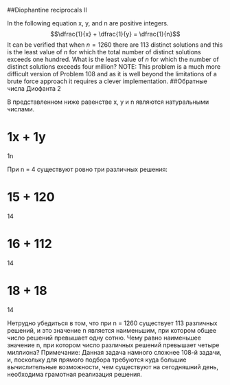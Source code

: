 ##Diophantine reciprocals II

In the following equation x, y, and n are positive integers.
$$\dfrac{1}{x} + \dfrac{1}{y} = \dfrac{1}{n}$$
It can be verified that when $n = 1260$ there are 113 distinct solutions and this is the least value of $n$ for which the total number of distinct solutions exceeds one hundred.
What is the least value of $n$ for which the number of distinct solutions exceeds four million?
NOTE: This problem is a much more difficult version of Problem 108 and as it is well beyond the limitations of a brute force approach it requires a clever implementation.
##Обратные числа Диофанта 2

В представленном ниже равенстве x, y и n являются натуральными числами.



1x
 + 
1y
 = 
1n



При n = 4 существуют ровно три различных решения:



15
 + 
120
 = 
14


16
 + 
112
 = 
14


18
 + 
18
 = 
14



Нетрудно убедиться в том, что при n = 1260 существует 113 различных решений, и это значение n является наименьшим, при котором общее число решений превышает одну сотню.
Чему равно наименьшее значение n, при котором число различных решений превышает четыре миллиона?
Примечание: Данная задача намного сложнее 108-й задачи, и, поскольку для прямого подбора требуются куда большие вычислительные возможности, чем существуют на сегодняшний день, необходима грамотная реализация решения.
